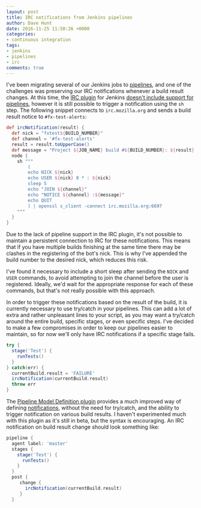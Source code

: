 ```yaml
---
layout: post
title: IRC notifications from Jenkins pipelines
author: Dave Hunt
date: 2016-11-25 11:50:26 +0000
categories:
- continuous integration
tags:
- jenkins
- pipelines
- irc
comments: true
---
```

I've been migrating several of our Jenkins jobs to [pipelines][], and one of
the challenges was preserving our IRC notifications whenever a build result
changes. At this time, the [IRC plugin][] for Jenkins
[doesn't include support for pipelines][JENKINS-33922], however it is still
possible to trigger a notification using the `sh` step. The following snippet
connects to `irc.mozilla.org` and sends a build result notice to
`#fx-test-alerts`:

```groovy
def ircNotification(result) {
  def nick = "fxtest${BUILD_NUMBER}"
  def channel = '#fx-test-alerts'
  result = result.toUpperCase()
  def message = "Project ${JOB_NAME} build #${BUILD_NUMBER}: ${result}: ${BUILD_URL}"
  node {
    sh """
        (
        echo NICK ${nick}
        echo USER ${nick} 8 * : ${nick}
        sleep 5
        echo "JOIN ${channel}"
        echo "NOTICE ${channel} :${message}"
        echo QUIT
        ) | openssl s_client -connect irc.mozilla.org:6697
    """
  }
}
```

Due to the lack of pipeline support in the IRC plugin, it's not possible to
maintain a persistent connection to IRC for these notifications. This means
that if you have multiple builds finishing at the same time there may be
clashes in the registering of the bot's nick. This is why I've appended the
build number to the desired nick, which reduces this risk.

I've found it necessary to include a short sleep after sending the `NICK` and
`USER` commands, to avoid attempting to join the channel before the user is
registered. Ideally, we'd wait for the appropriate response for each of these
commands, but that's not really possible with this approach.

In order to trigger these notifications based on the result of the build, it is
currently necessary to use try/catch in your pipelines. This can add a lot of
extra and rather unpleasant lines to your script, as you may want a try/catch
around the entire build, specific stages, or even specific steps. I've decided
to make a few compromises in order to keep our pipelines easier to maintain, so
for now we'll only have IRC notifications if a specific stage fails.

```groovy
try {
  stage('Test') {
    runTests()
  }
} catch(err) {
  currentBuild.result = 'FAILURE'
  ircNotification(currentBuild.result)
  throw err
}
```

The [Pipeline Model Definition plugin][] provides a much improved way of
defining [notifications][], without the need for try/catch, and the ability to
trigger notification on various build results. I haven't experimented much with
this plugin as it's still in beta, but the syntax is encouraging. An IRC
notification on build result change should look something like:

```groovy
pipeline {
  agent label: 'master'
  stages {
    stage('Test') {
      runTests()
    }
  }
  post {
     change {
       ircNotification(currentBuild.result)
     }
  }
```

[pipelines]: https://jenkins.io/doc/book/pipeline/overview/
[IRC plugin]: https://wiki.jenkins-ci.org/display/JENKINS/IRC+Plugin
[JENKINS-33922]: https://issues.jenkins-ci.org/browse/JENKINS-33922
[Pipeline Model Definition plugin]: https://wiki.jenkins-ci.org/display/JENKINS/Pipeline+Model+Definition+Plugin
[notifications]: https://github.com/jenkinsci/pipeline-model-definition-plugin/wiki/Notifications
